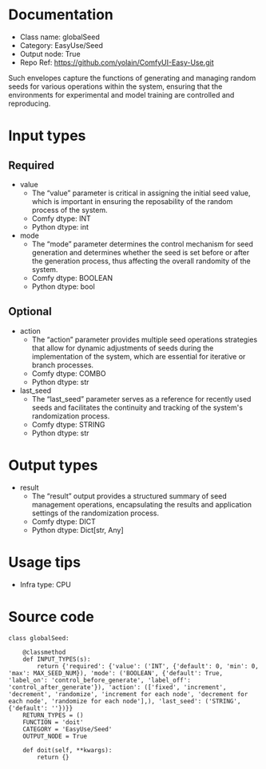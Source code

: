 # Documentation
- Class name: globalSeed
- Category: EasyUse/Seed
- Output node: True
- Repo Ref: https://github.com/yolain/ComfyUI-Easy-Use.git

Such envelopes capture the functions of generating and managing random seeds for various operations within the system, ensuring that the environments for experimental and model training are controlled and reproducing.

# Input types
## Required
- value
    - The “value” parameter is critical in assigning the initial seed value, which is important in ensuring the reposability of the random process of the system.
    - Comfy dtype: INT
    - Python dtype: int
- mode
    - The “mode” parameter determines the control mechanism for seed generation and determines whether the seed is set before or after the generation process, thus affecting the overall randomity of the system.
    - Comfy dtype: BOOLEAN
    - Python dtype: bool
## Optional
- action
    - The “action” parameter provides multiple seed operations strategies that allow for dynamic adjustments of seeds during the implementation of the system, which are essential for iterative or branch processes.
    - Comfy dtype: COMBO
    - Python dtype: str
- last_seed
    - The “last_seed” parameter serves as a reference for recently used seeds and facilitates the continuity and tracking of the system's randomization process.
    - Comfy dtype: STRING
    - Python dtype: str

# Output types
- result
    - The “result” output provides a structured summary of seed management operations, encapsulating the results and application settings of the randomization process.
    - Comfy dtype: DICT
    - Python dtype: Dict[str, Any]

# Usage tips
- Infra type: CPU

# Source code
```
class globalSeed:

    @classmethod
    def INPUT_TYPES(s):
        return {'required': {'value': ('INT', {'default': 0, 'min': 0, 'max': MAX_SEED_NUM}), 'mode': ('BOOLEAN', {'default': True, 'label_on': 'control_before_generate', 'label_off': 'control_after_generate'}), 'action': (['fixed', 'increment', 'decrement', 'randomize', 'increment for each node', 'decrement for each node', 'randomize for each node'],), 'last_seed': ('STRING', {'default': ''})}}
    RETURN_TYPES = ()
    FUNCTION = 'doit'
    CATEGORY = 'EasyUse/Seed'
    OUTPUT_NODE = True

    def doit(self, **kwargs):
        return {}
```